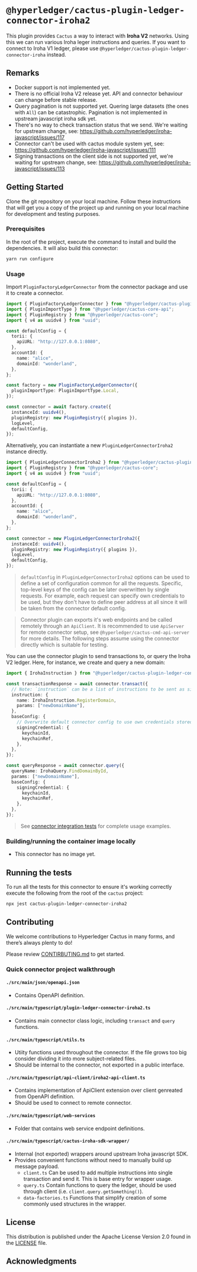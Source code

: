# `@hyperledger/cactus-plugin-ledger-connector-iroha2`

This plugin provides `Cactus` a way to interact with **Iroha V2** networks. Using this we can run various Iroha leger instructions and queries.
If you want to connect to Iroha V1 ledger, please use `@hyperledger/cactus-plugin-ledger-connector-iroha` instead.

<!-- ## Summary
  - [Getting Started](#getting-started)
  - [Architecture](#architecture)
  - [Usage](#usage)
  - [Runing the tests](#running-the-tests)
  - [Built With](#built-with)
  - [Contributing](#contributing)
  - [License](#license)
  - [Acknowledgments](#acknowledgments) -->

## Remarks

- Docker support is not implemented yet.
- There is no official Iroha V2 release yet. API and connector behaviour can change before stable release.
- Query pagination is not supported yet. Quering large datasets (the ones with `All`) can be catastrophic. Pagination is not implemented in upstream javascript iroha sdk yet.
- There's no way to check transaction status that we send. We're waiting for upstream change, see: https://github.com/hyperledger/iroha-javascript/issues/117
- Connector can't be used with cactus module system yet, see: https://github.com/hyperledger/iroha-javascript/issues/111
- Signing transactions on the client side is not supported yet, we're waiting for upstream change, see: https://github.com/hyperledger/iroha-javascript/issues/113

## Getting Started

Clone the git repository on your local machine. Follow these instructions that will get you a copy of the project up and running on your local machine for development and testing purposes.

### Prerequisites

In the root of the project, execute the command to install and build the dependencies. It will also build this connector:

```sh
yarn run configure
```

### Usage

Import `PluginFactoryLedgerConnector` from the connector package and use it to create a connector.

```typescript
import { PluginFactoryLedgerConnector } from "@hyperledger/cactus-plugin-ledger-connector-iroha2";
import { PluginImportType } from "@hyperledger/cactus-core-api";
import { PluginRegistry } from "@hyperledger/cactus-core";
import { v4 as uuidv4 } from "uuid";

const defaultConfig = {
  torii: {
    apiURL: "http://127.0.0.1:8080",
  },
  accountId: {
    name: "alice",
    domainId: "wonderland",
  },
};

const factory = new PluginFactoryLedgerConnector({
  pluginImportType: PluginImportType.Local,
});

const connector = await factory.create({
  instanceId: uuidv4(),
  pluginRegistry: new PluginRegistry({ plugins }),
  logLevel,
  defaultConfig,
});
```

Alternatively, you can instantiate a new `PluginLedgerConnectorIroha2` instance directly.

```typescript
import { PluginLedgerConnectorIroha2 } from "@hyperledger/cactus-plugin-ledger-connector-iroha2";
import { PluginRegistry } from "@hyperledger/cactus-core";
import { v4 as uuidv4 } from "uuid";

const defaultConfig = {
  torii: {
    apiURL: "http://127.0.0.1:8080",
  },
  accountId: {
    name: "alice",
    domainId: "wonderland",
  },
};

const connector = new PluginLedgerConnectorIroha2({
  instanceId: uuidv4(),
  pluginRegistry: new PluginRegistry({ plugins }),
  logLevel,
  defaultConfig,
});
```

> `defaultConfig` in `PluginLedgerConnectorIroha2` options can be used to define a set of configuration common for
> all the requests. Specific, top-level keys of the config can be later overwritten by single requests.
> For example, each request can specify own credentials to be used, but they don't have to define peer address at all since it will
> be taken from the connector default config.

> Connector plugin can exports it's web endpoints and be called remotely through an `ApiClient`. It is recommended
> to use `ApiServer` for remote connector setup, see `@hyperledger/cactus-cmd-api-server` for more details. The following steps assume
> using the connector directly which is suitable for testing.

You can use the connector plugin to send transactions to, or query the Iroha V2 ledger.
Here, for instance, we create and query a new domain:

```typescript
import { IrohaInstruction } from "@hyperledger/cactus-plugin-ledger-connector-iroha2";

const transactionResponse = await connector.transact({
  // Note: `instruction` can be a list of instructions to be sent as single transaction.
  instruction: {
    name: IrohaInstruction.RegisterDomain,
    params: ["newDomainName"],
  },
  baseConfig: {
    // Overwrite default connector config to use own credentials stored in a keychain plugin
    signingCredential: {
      keychainId,
      keychainRef,
    },
  },
});

const queryResponse = await connector.query({
  queryName: IrohaQuery.FindDomainById,
  params: ["newDomainName"],
  baseConfig: {
    signingCredential: {
      keychainId,
      keychainRef,
    },
  },
});
```

> See [connector integration tests](./src/test/typescript/integration) for complete usage examples.

<!-- > For list of currently supported instructions and queries see XXXXXXXXXXXXXX -->

### Building/running the container image locally

- This connector has no image yet.

## Running the tests

To run all the tests for this connector to ensure it's working correctly execute the following from the root of the `cactus` project:

```sh
npx jest cactus-plugin-ledger-connector-iroha2
```

## Contributing

We welcome contributions to Hyperledger Cactus in many forms, and there’s always plenty to do!

Please review [CONTIRBUTING.md](../../CONTRIBUTING.md) to get started.

### Quick connector project walkthrough

#### `./src/main/json/openapi.json`
- Contains OpenAPI definition.

#### `./src/main/typescript/plugin-ledger-connector-iroha2.ts`
- Contains main connector class logic, including `transact` and `query` functions.

#### `./src/main/typescript/utils.ts`
- Utiity functions used throughout the connector. If the file grows too big consider dividing it into more subject-related files.
- Should be internal to the connector, not exported in a public interface.

#### `./src/main/typescript/api-client/iroha2-api-client.ts`
- Contains implementation of ApiClient extension over client genreated from OpenAPI definition.
- Should be used to connect to remote connector.

#### `./src/main/typescript/web-services`
- Folder that contains web service endpoint definitions.

#### `./src/main/typescript/cactus-iroha-sdk-wrapper/`
- Internal (not exported) wrappers around upstream Iroha javascript SDK.
- Provides convenient functions without need to manually build up message payload.
  - `client.ts` Can be used to add multiple instructions into single transaction and send it. This is base entry for wrapper usage.
  - `query.ts` Contain functions to query the ledger, should be used through client (i.e. `client.query.getSomething()`).
  - `data-factories.ts` Functions that simplify creation of some commonly used structures in the wrapper.

## License

This distribution is published under the Apache License Version 2.0 found in the [LICENSE](../../LICENSE) file.

## Acknowledgments
